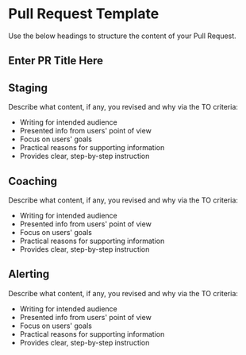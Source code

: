 # Pull Request Template

Use the below headings to structure the content of your Pull Request.

## Enter PR Title Here

## Staging

Describe what content, if any, you revised and why via the TO criteria: 

- Writing for intended audience
- Presented info from users' point of view
- Focus on users' goals
- Practical reasons for supporting information
- Provides clear, step-by-step instruction

## Coaching

Describe what content, if any, you revised and why via the TO criteria: 

- Writing for intended audience
- Presented info from users' point of view
- Focus on users' goals
- Practical reasons for supporting information
- Provides clear, step-by-step instruction

## Alerting

Describe what content, if any, you revised and why via the TO criteria: 

- Writing for intended audience
- Presented info from users' point of view
- Focus on users' goals
- Practical reasons for supporting information
- Provides clear, step-by-step instruction

